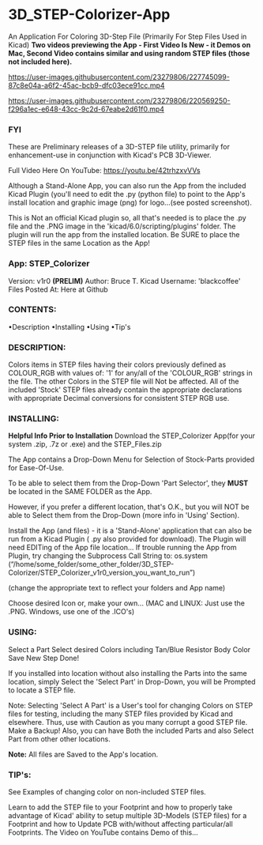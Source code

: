 # 3D_STEP-Colorizer-App
An Application For Coloring 3D-Step File (Primarily For Step Files Used in Kicad)
**Two videos previewing the App - First Video Is New - it Demos on Mac, Second Video contains similar and using random STEP files
(those not included here).**



https://user-images.githubusercontent.com/23279806/227745099-87c8e04a-a6f2-45ac-bcb9-dfc03ece91cc.mp4

https://user-images.githubusercontent.com/23279806/220569250-f296a1ec-e648-43cc-9c2d-67eabe2d61f0.mp4

### FYI

These are Preliminary releases of a 3D-STEP file utility, primarily for enhancement-use in conjunction with Kicad's PCB 3D-Viewer.

Full Video Here On YouTube: https://youtu.be/42trhzxvVVs

Although a Stand-Alone App, you can also run the App from the included Kicad Plugin (you'll need to edit the .py (python file) to point to the App's install location and graphic image (png) for logo...(see posted screenshot).

This is Not an official Kicad plugin so, all that's needed is to place the .py file and the .PNG image in the 'kicad/6.0/scripting/plugins' folder.
The plugin will run the app from the installed location. Be SURE to place the STEP files in the same Location as the App!

### App: STEP_Colorizer
Version:  v1r0 **(PRELIM)**
Author: Bruce T.   Kicad Username:  'blackcoffee'
Files Posted At: Here at Github

### CONTENTS:
•Description
•Installing
•Using
•Tip's

### DESCRIPTION:
Colors items in STEP files having their colors previously defined as COLOUR_RGB
with values of: '1' for any/all of the 'COLOUR_RGB' strings in the file. The other Colors
in the STEP file will Not be affected.
All of the included 'Stock' STEP files already contain the appropriate declarations with appropriate Decimal
conversions for consistent STEP RGB use.

### INSTALLING:
**Helpful Info Prior to Installation**
Download the STEP_Colorizer App(for your system .zip, .7z or .exe) and the STEP_Files.zip

The App contains a Drop-Down Menu for Selection of Stock-Parts provided for Ease-Of-Use.

To be able to select them from the Drop-Down 'Part Selector', they **MUST** be
located in the SAME FOLDER as the App.

However, if you prefer a different location, that's O.K., but you will NOT
be able to Select them from the Drop-Down (more info in 'Using' Section).

Install the App (and files) - it is a 'Stand-Alone' application that can also
be run from a Kicad Plugin ( .py also provided for download).
The Plugin will need EDITing of the App file location...
If trouble running the App from Plugin, try changing the Subprocess Call String to:
os.system (“/home/some_folder/some_other_folder/3D_STEP-Colorizer/STEP_Colorizer_v1r0_version_you_want_to_run”)

(change the appropriate text to reflect your folders and App name)

Choose desired Icon or, make your own... (MAC and LINUX: Just use the .PNG.   Windows, use one of the .ICO's)

### USING:
Select a Part
Select desired Colors including Tan/Blue Resistor Body Color
Save New Step
Done!

If you installed into location without also installing the Parts into the same
location, simply Select the 'Select Part' in Drop-Down, you will be Prompted
to locate a STEP file.

Note: Selecting 'Select A Part' is a User's tool for changing Colors on STEP files
for testing, including the many STEP files provided by Kicad and elsewhere.
Thus, use with Caution as you many corrupt a good STEP file. Make a Backup!
Also, you can have Both the included Parts and also Select Part from other
other locations.

**Note:** All files are Saved to the App's location.

### TIP's:
See Examples of changing color on non-included STEP files.

Learn to add the STEP file to your Footprint and how to properly take
advantage of Kicad' ability to setup multiple 3D-Models (STEP files) for
a Footprint and how to Update PCB with/without affecting particular/all
Footprints. The Video on YouTube contains Demo of this...
